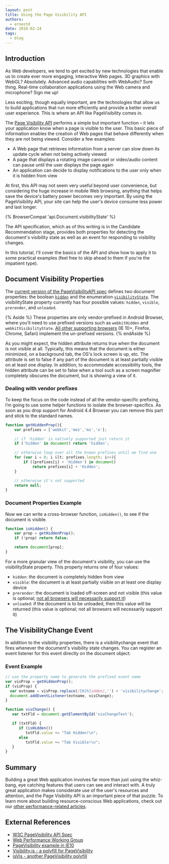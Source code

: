 ```yaml
---
layout: post
title: Using the Page Visibility API
authors:
  - ernestd
date: 2010-02-24
tags:
  - blog
---
```


## Introduction

As Web developers, we tend to get excited by new technologies that enable us to create ever more engaging, interactive Web pages. 3D graphics with WebGL? Absolutely. Advanced audio capabilities with WebAudio? Sure thing. Real-time collaboration applications using the Web camera and microphone? Sign me up!

Less exciting, though equally important, are the technologies that allow us to build applications that run more efficiently and provide a better overall user experience. This is where an API like PageVisibility comes in.

The [Page Visibility API](http://www.w3.org/TR/page-visibility/) performs a simple but important function – it lets your application know when a page is visible to the user. This basic piece of information enables the creation of Web pages that behave differently when they are not being viewed. Consider a few examples:

- A Web page that retrieves information from a server can slow down its update cycle when not being actively viewed
- A page that displays a rotating image carousel or video/audio content can pause until the user displays the page again
- An application can decide to display notifications to the user only when it is hidden from view

At first, this API may not seem very useful beyond user convenience, but considering the huge increase in mobile Web browsing, anything that helps save the device's battery power becomes very important. By using the PageVisibility API, your site can help the user's device consume less power and last longer.

{% BrowserCompat 'api.Document.visibilityState' %}

The API specification, which as of this writing is in the Candidate Recommendation stage, provides both properties for detecting the document's visibility state as well as an event for responding to visibility changes.

In this tutorial, I'll cover the basics of the API and show how to apply it to some practical examples (feel free to skip ahead to them if you're the impatient type).

## Document Visibility Properties

The [current version of the PageVisibilityAPI spec](http://www.w3.org/TR/page-visibility/) defines two document properties: the boolean [`hidden`](http://www.w3.org/TR/page-visibility/#pv-hidden) and the enumeration [`visibilityState`](http://www.w3.org/TR/page-visibility/#pv-visibility-state). The visibilityState property currently has four possible values: `hidden`, `visible`, `prerender`, and `unloaded`.

{% Aside %}
These properties are only vendor-prefixed in Android Browser, where you’ll need to use prefixed versions such as `webkitHidden` and `webkitVisibilityState`. [All other supporting browsers](http://caniuse.com/#feat=pagevisibility) (IE 10+, Firefox, Chrome, Safari) implement the un-prefixed versions.
{% endAside %}

As you might expect, the hidden attribute returns true when the document is not visible at all. Typically, this means that the document is either minimized, on a background tab, the OS's lock screen is up, etc. The attribute is set to false if any part of the document is at least partially visible on at least one display. In addition, to accommodate accessibility tools, the hidden attribute can be set to false when a tool such as a screen magnifier completely obscures the document, but is showing a view of it.

### Dealing with vendor prefixes

To keep the focus on the code instead of all the vendor-specific prefixing, I’m going to use some helper functions to isolate the browser-specifics.  As soon as you drop support for Android 4.4 Browser you can remove this part and stick to the standard names.

```js
function getHiddenProp(){
    var prefixes = ['webkit','moz','ms','o'];

    // if 'hidden' is natively supported just return it
    if ('hidden' in document) return 'hidden';

    // otherwise loop over all the known prefixes until we find one
    for (var i = 0; i &lt; prefixes.length; i++){
        if ((prefixes[i] + 'Hidden') in document)
            return prefixes[i] + 'Hidden';
    }

    // otherwise it's not supported
    return null;
}
```

### Document Properties Example

Now we can write a cross-browser function, `isHidden()`, to see if the document is visible.

```js
function isHidden() {
    var prop = getHiddenProp();
    if (!prop) return false;

    return document[prop];
}
```

For a more granular view of the document's visibility, you can use the visibilityState property. This property returns one of four values:

- `hidden`: the document is completely hidden from view
- `visible`: the document is at least partially visible on at least one display device
- `prerender`: the document is loaded off-screen and not visible (this value is optional; [not all browsers will necessarily support it](https://developers.google.com/chrome/whitepapers/prerender))
- `unloaded`: if the document is to be unloaded, then this value will be returned (this value is optional; not all browsers will necessarily support it)

## The VisibilityChange Event

In addition to the visibility properties, there is a visibilitychange event that fires whenever the document's visibility state changes. You can register an event listener for this event directly on the document object:

### Event Example

```js
// use the property name to generate the prefixed event name
var visProp = getHiddenProp();
if (visProp) {
  var evtname = visProp.replace(/[H|h]idden/,'') + 'visibilitychange';
  document.addEventListener(evtname, visChange);
}

function visChange() {
   var txtFld = document.getElementById('visChangeText');

   if (txtFld) {
      if (isHidden())
         txtFld.value += "Tab Hidden!\n";
      else
         txtFld.value += "Tab Visible!\n";
   }
}
```

## Summary

Building a great Web application involves far more than just using the whiz-bang, eye catching features that users can see and interact with. A truly great application makes considerate use of the user's resources and attention, and the Page Visibility API is an important piece of that puzzle. To learn more about building resource-conscious Web applications, check out our [other performance-related articles](http://www.html5rocks.com/features/performance).

## External References

- [W3C PageVisibility API Spec](http://www.w3.org/TR/page-visibility/)
- [Web Performance Working Group](http://www.w3.org/2010/webperf/)
- [PageVisibility example in IE10](http://ie.microsoft.com/testdrive/Performance/PageVisibility/Default.html)
- [Visibility.js - a polyfill for PageVisibility](http://thechangelog.com/post/29416591924/visibility-js-a-wrapper-for-the-page-visibility-api)
- [isVis - another PageVisibility polyfill](http://coderwall.com/p/zuydwa)
